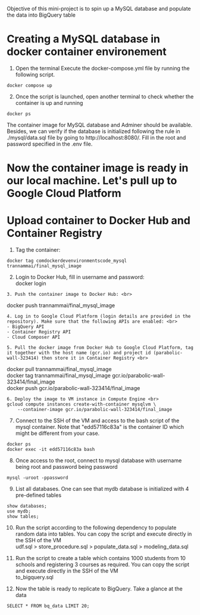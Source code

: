 Objective of this mini-project is to spin up a MySQL database and populate the data into BigQuery table


# Creating a MySQL database in docker container environement
1. Open the terminal Execute the docker-compose.yml file by running the following script. <br>

```
docker compose up
```

2. Once the script is launched, open another terminal to check whether the container is up and running <br>
```
docker ps 
```
The container image for MySQL database and Adminer should be available. Besides, we can verify if the database is initialized following the rule in ./mysql/data.sql file by going to http://localhost:8080/. Fill in the root and password specified in the .env file.

# Now the container image is ready in our local machine. Let's pull up to Google Cloud Platform
# Upload container to Docker Hub and Container Registry
1. Tag the container: <br>
```
docker tag comdockerdevenvironmentscode_mysql trannammai/final_mysql_image
```
2. Login to Docker Hub, fill in username and password: <br>
docker login
```
3. Push the container image to Docker Hub: <br>
```
docker push trannammai/final_mysql_image
```
4. Log in to Google Cloud Platform (login details are provided in the repository). Make sure that the following APIs are enabled: <br>
- BigQuery API
- Container Registry API
- Cloud Composer API

5. Pull the docker image from Docker Hub to Google Cloud Platform, tag it together with the host name (gcr.io) and project id (parabolic-wall-323414) then store it in Container Registry <br>
```
docker pull trannammai/final_mysql_image <br>
docker tag trannammai/final_mysql_image gcr.io/parabolic-wall-323414/final_image <br>
docker push gcr.io/parabolic-wall-323414/final_image
```
6. Deploy the image to VM instance in Compute Engine <br>
gcloud compute instances create-with-container mysqlvm \
    --container-image gcr.io/parabolic-wall-323414/final_image
```
7. Connect to the SSH of the VM and access to the bash script of the mysql container. Note that "edd57116c83a" is the container ID which might be different from your case. <br>
```
docker ps
docker exec -it edd57116c83a bash
```
8. Once access to the root, connect to mysql database with username being root and password being password <br>
```
mysql -uroot -ppassword
```
9. List all databases. One can see that mydb database is initialized with 4 pre-defined tables <br>
```
show databases; 
use mydb;
show tables;
```
10. Run the script according to the following dependency to populate random data into tables. You can copy the script and execute directly in the SSH of the VM <br>
udf.sql > store_procedure.sql > populate_data.sql > modeling_data.sql

11. Run the script to create a table which contains 1000 students from 10 schools and registering 3 courses as required. You can copy the script and execute directly in the SSH of the VM <br>
to_bigquery.sql

12. Now the table is ready to replicate to BigQuery. Take a glance at the data <br>
```
SELECT * FROM bq_data LIMIT 20;
```
